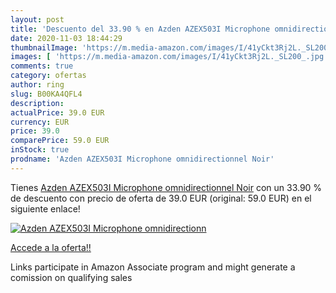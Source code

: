 ```yaml
---
layout: post
title: 'Descuento del 33.90 % en Azden AZEX503I Microphone omnidirectionn'
date: 2020-11-03 18:44:29
thumbnailImage: 'https://m.media-amazon.com/images/I/41yCkt3Rj2L._SL200_.jpg'
images: [ 'https://m.media-amazon.com/images/I/41yCkt3Rj2L._SL200_.jpg' ]
comments: true
category: ofertas
author: ring
slug: B00KA4QFL4
description:
actualPrice: 39.0 EUR
currency: EUR
price: 39.0
comparePrice: 59.0 EUR
inStock: true
prodname: 'Azden AZEX503I Microphone omnidirectionnel Noir'
---
```


Tienes [Azden AZEX503I Microphone omnidirectionnel Noir](https://www.amazon.fr/dp/B00KA4QFL4/?tag=tolees0d-21) con un 33.90 % de descuento con precio de oferta de 39.0 EUR (original: 59.0 EUR) en el siguiente enlace!

[![Azden AZEX503I Microphone omnidirectionn](https://m.media-amazon.com/images/I/41yCkt3Rj2L._SL200_.jpg)](https://www.amazon.fr/dp/B00KA4QFL4/?tag=tolees0d-21)

[Accede a la oferta!!](https://www.amazon.fr/dp/B00KA4QFL4/?tag=tolees0d-21)

Links participate in Amazon Associate program and might generate a comission on qualifying sales


